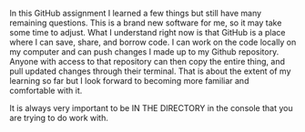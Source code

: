 In this GitHub assignment I learned a few things but still have many remaining questions.
This is a brand new software for me, so it may take some time to adjust. 
What I understand right now is that GitHub is a place where I can save, share, and borrow code. 
I can work on the code locally on my computer and can push changes I made up to my Github repository. 
Anyone with access to that repository can then copy the entire thing, and pull updated changes through their terminal. 
That is about the extent of my learning so far but I look forward to becoming more familiar and comfortable with it.


It is always very important to be IN THE DIRECTORY in the console that you are trying to do work with.

